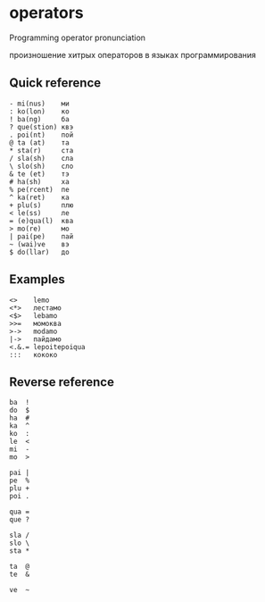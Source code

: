 # operators
Programming operator pronunciation

произношение хитрых операторов в языках программирования

## Quick reference
```
- mi(nus)    ми
: ko(lon)    ко
! ba(ng)     ба
? que(stion) квэ
. poi(nt)    пой
@ ta (at)    та
* sta(r)     ста
/ sla(sh)    сла
\ slo(sh)    сло
& te (et)    тэ
# ha(sh)     ха
% pe(rcent)  пе
^ ka(ret)    ка
+ plu(s)     плю
< le(ss)     ле
= (e)qua(l)  ква
> mo(re)     мо
| pai(pe)    пай
~ (wai)ve    вэ
$ do(llar)   до
```

## Examples
```
<>    lemo
<*>   лестамо
<$>   lebamo
>>=   момоква
>->   modamo
|->   пайдамо
<.&.= lepoitepoiqua
:::   кококо
```

## Reverse reference

```
ba  !
do  $
ha  #
ka  ^
ko  :
le  <
mi  -
mo  >

pai |
pe  %
plu +
poi .

qua =
que ?

sla /
slo \
sta *

ta  @
te  &

ve  ~
```
